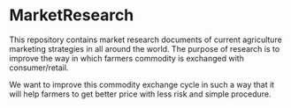 # MarketResearch
This repository contains market research documents of current agriculture marketing strategies in all around the world. The purpose of research is to improve the way in which farmers commodity is exchanged with consumer/retail. 
<p>We want to improve this commodity exchange cycle in such a way that it will help farmers to get better price with less risk and simple procedure.</p>
